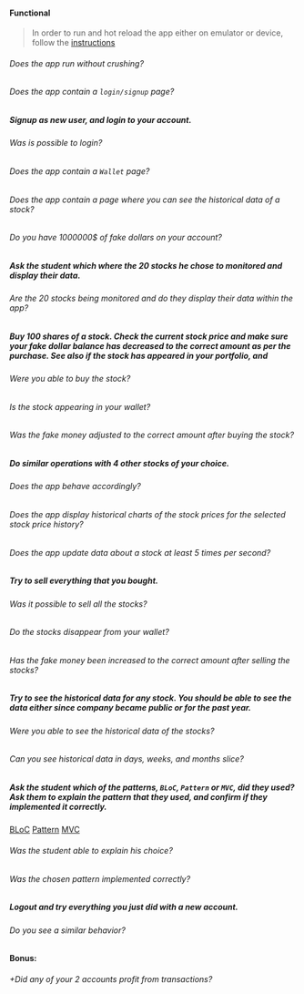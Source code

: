 #### Functional

> In order to run and hot reload the app either on emulator or device, follow the [instructions](https://docs.flutter.dev/get-started/test-drive?tab=androidstudio#run-the-app)

###### Does the app run without crushing?

###### Does the app contain a `login/signup` page?

##### Signup as new user, and login to your account.

###### Was is possible to login?

###### Does the app contain a `Wallet` page?

###### Does the app contain a page where you can see the historical data of a stock?

###### Do you have 1000000$ of fake dollars on your account?

##### Ask the student which where the 20 stocks he chose to monitored and display their data.

###### Are the 20 stocks being monitored and do they display their data within the app?

##### Buy 100 shares of a stock. Check the current stock price and make sure your fake dollar balance has decreased to the correct amount as per the purchase. See also if the stock has appeared in your portfolio, and

###### Were you able to buy the stock?

###### Is the stock appearing in your wallet?

###### Was the fake money adjusted to the correct amount after buying the stock?

##### Do similar operations with 4 other stocks of your choice.

###### Does the app behave accordingly?

###### Does the app display historical charts of the stock prices for the selected stock price history?

###### Does the app update data about a stock at least 5 times per second?

##### Try to sell everything that you bought.

###### Was it possible to sell all the stocks?

###### Do the stocks disappear from your wallet?

###### Has the fake money been increased to the correct amount after selling the stocks?

##### Try to see the historical data for any stock. You should be able to see the data either since company became public or for the past year.

###### Were you able to see the historical data of the stocks?

###### Can you see historical data in days, weeks, and months slice?

##### Ask the student which of the patterns, `BLoC`, `Pattern` or `MVC`, did they used? Ask them to explain the pattern that they used, and confirm if they implemented it correctly.

[BLoC](https://pub.dev/packages/flutter_bloc)
[Pattern](https://pub.dev/packages/provider)
[MVC](https://pub.dev/packages/mvc_pattern)

###### Was the student able to explain his choice?

###### Was the chosen pattern implemented correctly?

##### Logout and try everything you just did with a new account.

###### Do you see a similar behavior?

#### Bonus:

###### +Did any of your 2 accounts profit from transactions?

